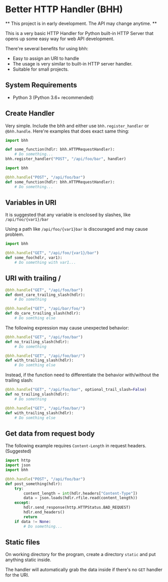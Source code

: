 # Better HTTP Handler (BHH)

** This project is in early development. The API may change anytime. **

This is a very basic HTTP Handler for Python built-in HTTP Server that opens up some easy way for web API development.

There're several benefits for using bhh:
* Easy to assign an URI to handle
* The usage is very similar to built-in HTTP server handler.
* Suitable for small projects.

## System Requirements

* Python 3 (Python 3.6+ recommended)

## Create Handler

Very simple. Include the bhh and either use `bhh.register_handler` or `@bhh.handle`. Here're examples that does exact same thing:

```python
import bhh

def some_function(hdlr: bhh.HTTPRequestHandler):
    # Do something...
bhh.register_handler("POST", "/api/foo/bar", handler)
```

```python
import bhh

@bhh.handle("POST", "/api/foo/bar")
def some_function(hdlr: bhh.HTTPRequestHandler):
    # Do something...
```

## Variables in URI

It is suggested that any variable is enclosed by slashes, like `/api/foo/{var1}/bar`

Using a path like `/api/foo/{var1}bar` is discouraged and may cause problem.

```python
import bhh

@bhh.handle("GET", "/api/foo/{var1}/bar")
def some_foo(hdlr, var1):
    # Do something with var1...
```

## URI with trailing /

```python
@bhh.handle("GET", "/api/foo/bar")
def dont_care_trailing_slash(hdlr):
    # Do something

@bhh.handle("GET", "/api/bar/foo/")
def do_care_trailing_slash(hdlr):
    # Do somthing else
```

The following expression may cause unexpected behavior:
```python
@bhh.handle("GET", "/api/foo/bar")
def no_trailing_slash(hdlr):
    # Do something

@bhh.handle("GET", "/api/foo/bar/")
def with_trailing_slash(hdlr):
    # Do somthing else
```
Instead, if the function need to differentiate the behavior with/without the trailing slash:
```python
@bhh.handle("GET", "/api/foo/bar", optional_trail_slash=False)
def no_trailing_slash(hdlr):
    # Do something

@bhh.handle("GET", "/api/foo/bar/")
def with_trailing_slash(hdlr):
    # Do somthing else
```

## Get data from request body

The following example requires `Content-Length` in request headers. (Suggested)

```python
import http
import json
import bhh

@bhh.handle("POST", "/api/foo/bar")
def post_something(hdlr):
    try:
        content_length = int(hdlr.headers["Content-Type"])
        data = json.loads(hdlr.rfile.read(content_length))
    except:
        hdlr.send_response(http.HTTPStatus.BAD_REQUEST)
        hdlr.end_headers()
        return
    if data != None:
        # Do something...
```

## Static files

On working directory for the program, create a directory `static` and put anything static inside.

The handler will automatically grab the data inside if there's no `GET` handler for the URI.